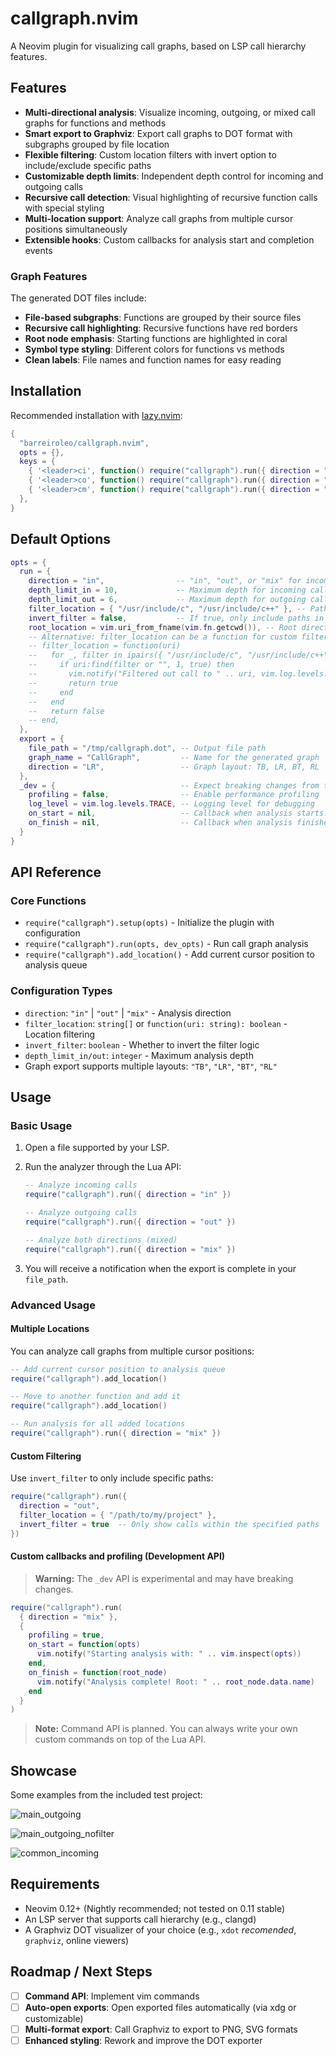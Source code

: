 # callgraph.nvim

A Neovim plugin for visualizing call graphs, based on LSP call hierarchy features.

## Features
- **Multi-directional analysis**: Visualize incoming, outgoing, or mixed call graphs for functions and methods
- **Smart export to Graphviz**: Export call graphs to DOT format with subgraphs grouped by file location
- **Flexible filtering**: Custom location filters with invert option to include/exclude specific paths
- **Customizable depth limits**: Independent depth control for incoming and outgoing calls
- **Recursive call detection**: Visual highlighting of recursive function calls with special styling
- **Multi-location support**: Analyze call graphs from multiple cursor positions simultaneously
- **Extensible hooks**: Custom callbacks for analysis start and completion events

### Graph Features

The generated DOT files include:
- **File-based subgraphs**: Functions are grouped by their source files
- **Recursive call highlighting**: Recursive functions have red borders
- **Root node emphasis**: Starting functions are highlighted in coral
- **Symbol type styling**: Different colors for functions vs methods
- **Clean labels**: File names and function names for easy reading

## Installation

Recommended installation with [lazy.nvim](https://github.com/folke/lazy.nvim):

```lua
{
  "barreiroleo/callgraph.nvim",
  opts = {},
  keys = {
    { '<leader>ci', function() require("callgraph").run({ direction = "in" }) end,  desc = 'Callgraph: incoming calls' },
    { '<leader>co', function() require("callgraph").run({ direction = "out" }) end, desc = 'Callgraph: outgoing calls' },
    { '<leader>cm', function() require("callgraph").run({ direction = "mix" }) end, desc = 'Callgraph: mixed calls' },
  },
}
```

## Default Options

```lua
opts = {
  run = {
    direction = "in",                -- "in", "out", or "mix" for incoming, outgoing, or both
    depth_limit_in = 10,             -- Maximum depth for incoming calls
    depth_limit_out = 6,             -- Maximum depth for outgoing calls
    filter_location = { "/usr/include/c", "/usr/include/c++" }, -- Paths to filter out
    invert_filter = false,           -- If true, only include paths in filter_location
    root_location = vim.uri_from_fname(vim.fn.getcwd()), -- Root directory for analysis
    -- Alternative: filter_location can be a function for custom filtering
    -- filter_location = function(uri)
    --   for _, filter in ipairs({ "/usr/include/c", "/usr/include/c++" }) do
    --     if uri:find(filter or "", 1, true) then
    --       vim.notify("Filtered out call to " .. uri, vim.log.levels.TRACE)
    --       return true
    --     end
    --   end
    --   return false
    -- end,
  },
  export = {
    file_path = "/tmp/callgraph.dot", -- Output file path
    graph_name = "CallGraph",         -- Name for the generated graph
    direction = "LR",                 -- Graph layout: TB, LR, BT, RL
  },
  _dev = {                            -- Expect breaking changes from this API
    profiling = false,                -- Enable performance profiling
    log_level = vim.log.levels.TRACE, -- Logging level for debugging
    on_start = nil,                   -- Callback when analysis starts: function(opts)
    on_finish = nil,                  -- Callback when analysis finishes: function(root_node)
  }
}
```

## API Reference

### Core Functions

- `require("callgraph").setup(opts)` - Initialize the plugin with configuration
- `require("callgraph").run(opts, dev_opts)` - Run call graph analysis
- `require("callgraph").add_location()` - Add current cursor position to analysis queue

### Configuration Types

- `direction`: `"in"` | `"out"` | `"mix"` - Analysis direction
- `filter_location`: `string[]` or `function(uri: string): boolean` - Location filtering
- `invert_filter`: `boolean` - Whether to invert the filter logic
- `depth_limit_in/out`: `integer` - Maximum analysis depth
- Graph export supports multiple layouts: `"TB"`, `"LR"`, `"BT"`, `"RL"`

## Usage

### Basic Usage

1. Open a file supported by your LSP.
2. Run the analyzer through the Lua API:

   ```lua
   -- Analyze incoming calls
   require("callgraph").run({ direction = "in" })
   
   -- Analyze outgoing calls
   require("callgraph").run({ direction = "out" })
   
   -- Analyze both directions (mixed)
   require("callgraph").run({ direction = "mix" })
   ```

3. You will receive a notification when the export is complete in your `file_path`.

### Advanced Usage

#### Multiple Locations
You can analyze call graphs from multiple cursor positions:

```lua
-- Add current cursor position to analysis queue
require("callgraph").add_location()

-- Move to another function and add it
require("callgraph").add_location()

-- Run analysis for all added locations
require("callgraph").run({ direction = "mix" })
```

#### Custom Filtering
Use `invert_filter` to only include specific paths:

```lua
require("callgraph").run({
  direction = "out",
  filter_location = { "/path/to/my/project" },
  invert_filter = true  -- Only show calls within the specified paths
})
```

#### Custom callbacks and profiling (Development API)

> **Warning:** The `_dev` API is experimental and may have breaking changes.

```lua
require("callgraph").run(
  { direction = "mix" },
  {
    profiling = true,
    on_start = function(opts) 
      vim.notify("Starting analysis with: " .. vim.inspect(opts))
    end,
    on_finish = function(root_node)
      vim.notify("Analysis complete! Root: " .. root_node.data.name)
    end
  }
)
```

> **Note:** Command API is planned. You can always write your own custom commands on top of the Lua API.

## Showcase

<!-- Replace with real screenshots or gifs -->
Some examples from the included test project:

![main_outgoing](https://github.com/user-attachments/assets/55824029-9071-49d8-ac15-3725be8250fb)

![main_outgoing_nofilter](https://github.com/user-attachments/assets/0fd03eca-b297-44f9-ad31-2b692d291aa7)

![common_incoming](https://github.com/user-attachments/assets/ada8ddcc-4ca9-4770-82bd-0b88a937a205)


## Requirements
- Neovim 0.12+ (Nightly recommended; not tested on 0.11 stable)
- An LSP server that supports call hierarchy (e.g., clangd)
- A Graphviz DOT visualizer of your choice (e.g., `xdot` _recomended_, `graphviz`, online viewers)

## Roadmap / Next Steps

- [ ] **Command API**: Implement vim commands
- [ ] **Auto-open exports**: Open exported files automatically (via xdg or customizable)
- [ ] **Multi-format export**: Call Graphviz to export to PNG, SVG formats
- [ ] **Enhanced styling**: Rework and improve the DOT exporter
